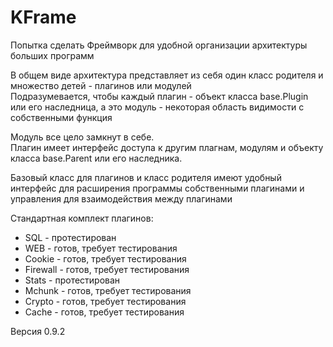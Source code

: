 # KFrame

Попытка сделать Фреймворк для удобной организации архитектуры больших программ  

В общем виде архитектура представляет из себя один класс родителя и множество детей - плагинов или модулей  
Подразумевается, чтобы каждый плагин - объект класса base.Plugin или его наследница, а это модуль - некоторая область видимости с собственными функция  

Модуль все цело замкнут в себе.  
Плагин имеет интерфейс доступа к другим плагнам, модулям и объекту класса base.Parent или его наследника.  

Базовый класс для плагинов и класс родителя имеют удобный интерфейс для расширения программы собственными плагинами и управления для взаимодействия между плагинами  

Стандартная комплект плагинов:  
- SQL - протестирован  
- WEB - готов, требует тестирования  
- Cookie - готов, требует тестирования  
- Firewall - готов, требует тестирования  
- Stats - протестирован  
- Mchunk - готов, требует тестирования  
- Crypto - готов, требует тестирования  
- Cache - готов, требует тестирования  

Версия 0.9.2